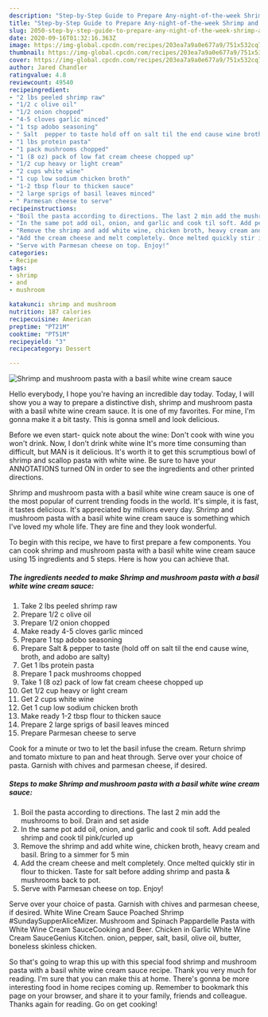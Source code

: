 ```yaml
---
description: "Step-by-Step Guide to Prepare Any-night-of-the-week Shrimp and mushroom pasta with a basil white wine cream sauce"
title: "Step-by-Step Guide to Prepare Any-night-of-the-week Shrimp and mushroom pasta with a basil white wine cream sauce"
slug: 2050-step-by-step-guide-to-prepare-any-night-of-the-week-shrimp-and-mushroom-pasta-with-a-basil-white-wine-cream-sauce
date: 2020-09-16T01:32:16.363Z
image: https://img-global.cpcdn.com/recipes/203ea7a9a0e677a9/751x532cq70/shrimp-and-mushroom-pasta-with-a-basil-white-wine-cream-sauce-recipe-main-photo.jpg
thumbnail: https://img-global.cpcdn.com/recipes/203ea7a9a0e677a9/751x532cq70/shrimp-and-mushroom-pasta-with-a-basil-white-wine-cream-sauce-recipe-main-photo.jpg
cover: https://img-global.cpcdn.com/recipes/203ea7a9a0e677a9/751x532cq70/shrimp-and-mushroom-pasta-with-a-basil-white-wine-cream-sauce-recipe-main-photo.jpg
author: Jared Chandler
ratingvalue: 4.8
reviewcount: 49540
recipeingredient:
- "2 lbs peeled shrimp raw"
- "1/2 c olive oil"
- "1/2 onion chopped"
- "4-5 cloves garlic minced"
- "1 tsp adobo seasoning"
- " Salt  pepper to taste hold off on salt til the end cause wine broth and adobo are salty"
- "1 lbs protein pasta"
- "1 pack mushrooms chopped"
- "1 (8 oz) pack of low fat cream cheese chopped up"
- "1/2 cup heavy or light cream"
- "2 cups white wine"
- "1 cup low sodium chicken broth"
- "1-2 tbsp flour to thicken sauce"
- "2 large sprigs of basil leaves minced"
- " Parmesan cheese to serve"
recipeinstructions:
- "Boil the pasta according to directions. The last 2 min add the mushrooms to boil. Drain and set aside"
- "In the same pot add oil, onion, and garlic and cook til soft. Add pealed shrimp and cook til pink/curled up"
- "Remove the shrimp and add white wine, chicken broth, heavy cream and basil. Bring to a simmer for 5 min"
- "Add the cream cheese and melt completely. Once melted quickly stir in flour to thicken. Taste for salt before adding shrimp and pasta &amp; mushrooms back to pot."
- "Serve with Parmesan cheese on top. Enjoy!"
categories:
- Recipe
tags:
- shrimp
- and
- mushroom

katakunci: shrimp and mushroom 
nutrition: 187 calories
recipecuisine: American
preptime: "PT21M"
cooktime: "PT51M"
recipeyield: "3"
recipecategory: Dessert

---
```



![Shrimp and mushroom pasta with a basil white wine cream sauce](https://img-global.cpcdn.com/recipes/203ea7a9a0e677a9/751x532cq70/shrimp-and-mushroom-pasta-with-a-basil-white-wine-cream-sauce-recipe-main-photo.jpg)

Hello everybody, I hope you're having an incredible day today. Today, I will show you a way to prepare a distinctive dish, shrimp and mushroom pasta with a basil white wine cream sauce. It is one of my favorites. For mine, I'm gonna make it a bit tasty. This is gonna smell and look delicious.

Before we even start- quick note about the wine: Don&#39;t cook with wine you won&#39;t drink. Now, I don&#39;t drink white wine It&#39;s more time consuming than difficult, but MAN is it delicious. It&#39;s worth it to get this scrumptious bowl of shrimp and scallop pasta with white wine. Be sure to have your ANNOTATIONS turned ON in order to see the ingredients and other printed directions.

Shrimp and mushroom pasta with a basil white wine cream sauce is one of the most popular of current trending foods in the world. It's simple, it is fast, it tastes delicious. It's appreciated by millions every day. Shrimp and mushroom pasta with a basil white wine cream sauce is something which I've loved my whole life. They are fine and they look wonderful.


To begin with this recipe, we have to first prepare a few components. You can cook shrimp and mushroom pasta with a basil white wine cream sauce using 15 ingredients and 5 steps. Here is how you can achieve that.

<!--inarticleads1-->

##### The ingredients needed to make Shrimp and mushroom pasta with a basil white wine cream sauce:

1. Take 2 lbs peeled shrimp raw
1. Prepare 1/2 c olive oil
1. Prepare 1/2 onion chopped
1. Make ready 4-5 cloves garlic minced
1. Prepare 1 tsp adobo seasoning
1. Prepare  Salt &amp; pepper to taste (hold off on salt til the end cause wine, broth, and adobo are salty)
1. Get 1 lbs protein pasta
1. Prepare 1 pack mushrooms chopped
1. Take 1 (8 oz) pack of low fat cream cheese chopped up
1. Get 1/2 cup heavy or light cream
1. Get 2 cups white wine
1. Get 1 cup low sodium chicken broth
1. Make ready 1-2 tbsp flour to thicken sauce
1. Prepare 2 large sprigs of basil leaves minced
1. Prepare  Parmesan cheese to serve


Cook for a minute or two to let the basil infuse the cream. Return shrimp and tomato mixture to pan and heat through. Serve over your choice of pasta. Garnish with chives and parmesan cheese, if desired. 

<!--inarticleads2-->

##### Steps to make Shrimp and mushroom pasta with a basil white wine cream sauce:

1. Boil the pasta according to directions. The last 2 min add the mushrooms to boil. Drain and set aside
1. In the same pot add oil, onion, and garlic and cook til soft. Add pealed shrimp and cook til pink/curled up
1. Remove the shrimp and add white wine, chicken broth, heavy cream and basil. Bring to a simmer for 5 min
1. Add the cream cheese and melt completely. Once melted quickly stir in flour to thicken. Taste for salt before adding shrimp and pasta &amp; mushrooms back to pot.
1. Serve with Parmesan cheese on top. Enjoy!


Serve over your choice of pasta. Garnish with chives and parmesan cheese, if desired. White Wine Cream Sauce Poached Shrimp #SundaySupperAliceMizer. Mushroom and Spinach Pappardelle Pasta with White Wine Cream SauceCooking and Beer. Chicken in Garlic White Wine Cream SauceGenius Kitchen. onion, pepper, salt, basil, olive oil, butter, boneless skinless chicken. 

So that's going to wrap this up with this special food shrimp and mushroom pasta with a basil white wine cream sauce recipe. Thank you very much for reading. I'm sure that you can make this at home. There's gonna be more interesting food in home recipes coming up. Remember to bookmark this page on your browser, and share it to your family, friends and colleague. Thanks again for reading. Go on get cooking!
